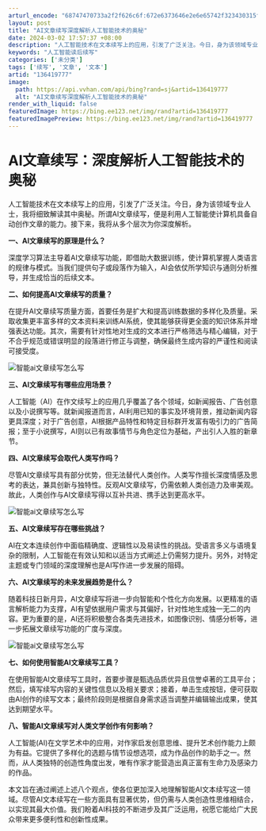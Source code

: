 ```yaml
---
arturl_encode: "68747470733a2f2f626c6f:672e6373646e2e6e65742f323430315f38323439343236302f:61727469636c652f64657461696c732f313336343139373737"
layout: post
title: "AI文章续写深度解析人工智能技术的奥秘"
date: 2024-03-02 17:57:37 +08:00
description: "人工智能技术在文本续写上的应用，引发了广泛关注。今日，身为该领域专业人士，我将细致解读其中奥秘。所谓"
keywords: "人工智能读后续写"
categories: ['未分类']
tags: ['续写', '文章', '文本']
artid: "136419777"
image:
  path: https://api.vvhan.com/api/bing?rand=sj&artid=136419777
  alt: "AI文章续写深度解析人工智能技术的奥秘"
render_with_liquid: false
featuredImage: https://bing.ee123.net/img/rand?artid=136419777
featuredImagePreview: https://bing.ee123.net/img/rand?artid=136419777
---
```


# AI文章续写：深度解析人工智能技术的奥秘

人工智能技术在文本续写上的应用，引发了广泛关注。今日，身为该领域专业人士，我将细致解读其中奥秘。所谓AI文章续写，便是利用人工智能使计算机具备自动创作文章的能力。接下来，我将从多个层次为你深度解析。

**一、AI文章续写的原理是什么？**

深度学习算法主导着AI文章续写功能，即借助大数据训练，使计算机掌握人类语言的规律与模式。当我们提供句子或段落作为输入，AI会依仗所学知识与通则分析推导，并生成恰当的后续文本。

**二、如何提高AI文章续写的质量？**

在提升AI文章续写质量方面，首要任务是扩大和提高训练数据的多样化及质量。采取收集更丰富多样的文本资料来训练AI系统，使其能够获得更全面的知识体系并增强表达功能。其次，需要有针对性地对生成的文本进行严格筛选与精心编辑，对于不合乎规范或错误明显的段落进行修正与调整，确保最终生成内容的严谨性和阅读可接受度。

![智能ai文章续写怎么写](https://i-blog.csdnimg.cn/blog_migrate/9b36b59335efc8cb624f0c46e08894c3.jpeg)

**三、AI文章续写有哪些应用场景？**

人工智能（AI）在作文续写上的应用几乎覆盖了各个领域，如新闻报告、广告创意以及小说撰写等。就新闻报道而言，AI利用已知的事实及环境背景，推动新闻内容更具深度；对于广告创意，AI根据产品特性和特定目标群开发富有吸引力的广告简报；至于小说撰写，AI则以已有故事情节与角色定位为基础，产出引人入胜的新章节。

**四、AI文章续写会取代人类写作吗？**

尽管AI文章续写具有部分优势，但无法替代人类创作。人类写作擅长深度情感及思考的表达，兼具创新与独特性。反观AI文章续写，仍需依赖人类创造力及审美观。故此，人类创作与AI文章续写得以互补共进、携手达到更高水平。

![智能ai文章续写怎么写](https://i-blog.csdnimg.cn/blog_migrate/676378fe3bce9eded54097062d54c0b8.jpeg)

**五、AI文章续写存在哪些挑战？**

AI在文本连续创作中面临精确度、逻辑性以及易读性的挑战。受语言多义与语境复杂的限制，人工智能在有效认知和以适当方式阐述上仍需努力提升。另外，对特定主题或专门领域的深度理解也是AI写作进一步发展的阻碍。

**六、AI文章续写的未来发展趋势是什么？**

随着科技日新月异，AI文章续写将进一步向智能和个性化方向发展。以更精准的语言解析能力为支撑，AI有望依据用户需求与其偏好，针对性地生成独一无二的内容。更为重要的是，AI还将积极整合各类先进技术，如图像识别、情感分析等，进一步拓展文章续写功能的广度与深度。

![智能ai文章续写怎么写](https://i-blog.csdnimg.cn/blog_migrate/3fe492414ed2580190230880bee2c24f.jpeg)

**七、如何使用智能AI文章续写工具？**

在使用智能AI文章续写工具时，首要步骤是甄选品质优异且信誉卓著的工具平台；然后，填写续写内容的关键性信息以及相关要求；接着，单击生成按钮，便可获取由AI创作的续写文本；最终阶段则是根据自身需求适当调整并编辑输出成果，使其达到期望水平。

**八、智能AI文章续写对人类文学创作有何影响？**

人工智能(AI)在文学艺术中的应用，对作家启发创意思维、提升艺术创作能力上颇为有益。它提供了多样化的选题与情节设想选项，成为作品创作的助手之一。然而，从人类独特的创造性角度出发，唯有作家才能营造出真正富有生命力及感染力的作品。

本文旨在通过阐述上述八个观点，使各位更加深入地理解智能AI文本续写这一领域。尽管AI文本续写在一些方面具有显著优势，但仍需与人类创造性思维相结合，以实现其最大价值。我们盼着AI科技的不断进步及其广泛运用，祝愿它能给广大民众带来更多便利性和创新性成果。